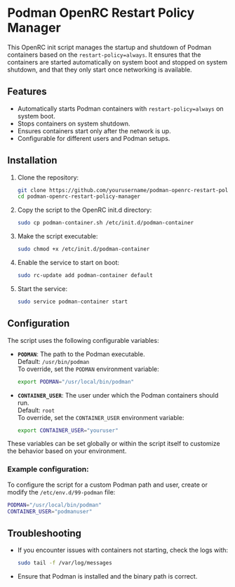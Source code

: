 # Podman OpenRC Restart Policy Manager

This OpenRC init script manages the startup and shutdown of Podman containers based on the `restart-policy=always`. It ensures that the containers are started automatically on system boot and stopped on system shutdown, and that they only start once networking is available.

## Features

- Automatically starts Podman containers with `restart-policy=always` on system boot.
- Stops containers on system shutdown.
- Ensures containers start only after the network is up.
- Configurable for different users and Podman setups.

## Installation

1. Clone the repository:
   ```bash
   git clone https://github.com/yourusername/podman-openrc-restart-policy-manager.git
   cd podman-openrc-restart-policy-manager
   ```

2. Copy the script to the OpenRC init.d directory:
   ```bash
   sudo cp podman-container.sh /etc/init.d/podman-container
   ```

3. Make the script executable:
   ```bash
   sudo chmod +x /etc/init.d/podman-container
   ```

4. Enable the service to start on boot:
   ```bash
   sudo rc-update add podman-container default
   ```

5. Start the service:
   ```bash
   sudo service podman-container start
   ```

## Configuration

The script uses the following configurable variables:

- **`PODMAN`**: The path to the Podman executable.  
  Default: `/usr/bin/podman`  
  To override, set the `PODMAN` environment variable:
  ```bash
  export PODMAN="/usr/local/bin/podman"
  ```

- **`CONTAINER_USER`**: The user under which the Podman containers should run.  
  Default: `root`  
  To override, set the `CONTAINER_USER` environment variable:
  ```bash
  export CONTAINER_USER="youruser"
  ```

These variables can be set globally or within the script itself to customize the behavior based on your environment.

### Example configuration:
To configure the script for a custom Podman path and user, create or modify the `/etc/env.d/99-podman` file:
```bash
PODMAN="/usr/local/bin/podman"
CONTAINER_USER="podmanuser"
```

## Troubleshooting

- If you encounter issues with containers not starting, check the logs with:
   ```bash
   sudo tail -f /var/log/messages
   ```
- Ensure that Podman is installed and the binary path is correct.
